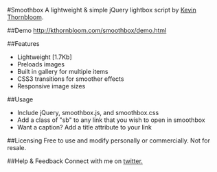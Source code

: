 #Smoothbox
A lightweight & simple jQuery lightbox script by <a href="http://kthornbloom.com">Kevin Thornbloom</a>.


##Demo
http://kthornbloom.com/smoothbox/demo.html

##Features

- Lightweight [1.7Kb]
- Preloads images
- Built in gallery for multiple items
- CSS3 transitions for smoother effects
- Responsive image sizes

##Usage

- Include jQuery, smoothbox.js, and smoothbox.css
- Add a class of "sb" to any link that you wish to open in smoothbox
- Want a caption? Add a title attribute to your link

##Licensing
Free to use and modify personally or commercially. Not for resale. 

##Help & Feedback
Connect with me on <a href="https://twitter.com/kthornbloom" target="_blank">twitter.</a>

